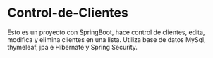 # Control-de-Clientes

Esto es un proyecto con SpringBoot, hace control de clientes, edita, modifica y elimina clientes en una lista. Utiliza base de datos MySql, thymeleaf, jpa e Hibernate y Spring Security.
